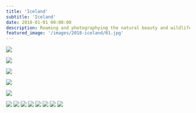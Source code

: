 ```yaml
---
title: 'Iceland'
subtitle: 'Iceland'
date: 2018-01-01 00:00:00
description: Roaming and photographying the natural beauty and wildlife of Iceland.
featured_image: '/images/2018-iceland/01.jpg'
---
```


![](/images/2018-iceland/01.jpg)


<!-- > “As a cowboy would say, never approach a bull from the front, a horse from the rear, or a fool from any direction.” -->


![](/images/2018-iceland/02.jpg)  

![](/images/2018-iceland/03.jpg)  

![](/images/2018-iceland/04.jpg)  

![](/images/2018-iceland/05.jpg)

<div class="gallery" data-columns="2">
	<img src="/images/2018-iceland/06.jpg">
	<img src="/images/2018-iceland/07.jpg">
	<img src="/images/2018-iceland/08.jpg">
	<img src="/images/2018-iceland/09.jpg">
	<img src="/images/2018-iceland/10.jpg">
	<img src="/images/2018-iceland/11.jpg">
	<img src="/images/2018-iceland/12.jpg">
    <img src="/images/2018-iceland/13.jpg">
</div>